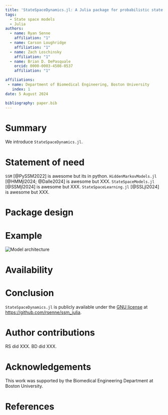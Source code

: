 ```yaml
---
title: 'StateSpaceDynamics.jl: A Julia package for probabilistic state space models (SSMs)'
tags:
  - State space models
  - Julia
authors:
  - name: Ryan Senne
    affiliation: "1"
  - name: Carson Loughridge
    affiliation: "1"
  - name: Zach Loschinsky
    affiliation: "1"
  - name: Brian D. DePasquale
    orcid: 0000-0003-4508-0537
    affiliation: "1"

affiliations:
 - name: Department of Biomedical Engineering, Boston University
   index: 1
date: 5 August 2024

bibliography: paper.bib
---
```


# Summary

We introduce ``StateSpaceDynamics.jl``.

# Statement of need

`SSM` [@PySSM2022] is awesome but its in python. `HiddenMarkovModels.jl` [@HMMjl2024; @Dalle2024] is awesome but XXX. `StateSpaceModels.jl` [@SSMjl2024] is awesome but XXX. `StateSpaceLearning.jl` [@SSLjl2024] is awesome but XXX.

# Package design

# Example

![Model architecture](model.png)

# Availability

# Conclusion

``StateSpaceDynamics.jl`` is publicly available under the [GNU license](https://github.com/rsenne/ssm_julia/blob/main/LICENSE) at <https://github.com/rsenne/ssm_julia>.

# Author contributions

RS did XXX. BD did XXX.

# Acknowledgements

This work was supported by the Biomedical Engineering Department at Boston University.

# References
